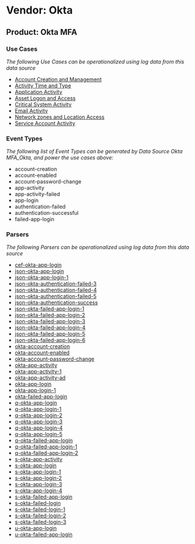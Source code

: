 Vendor: Okta
============
Product: Okta MFA
-----------------

### Use Cases

_The following Use Cases can be operationalized using log data from this data source_

* [Account Creation and Management](../UseCases/usecase_account_creation_and_management.md)
* [Activity Time  and Type](../UseCases/usecase_activity_time__and_type.md)
* [Application Activity](../UseCases/usecase_application_activity.md)
* [Asset Logon and Access](../UseCases/usecase_asset_logon_and_access.md)
* [Critical System Activity](../UseCases/usecase_critical_system_activity.md)
* [Email Activity](../UseCases/usecase_email_activity.md)
* [Network zones and Location Access](../UseCases/usecase_network_zones_and_location_access.md)
* [Service Account Activity](../UseCases/usecase_service_account_activity.md)


### Event Types

_The following list of Event Types can be generated by Data Source Okta MFA_Okta, and power the use cases above:_

- account-creation
- account-enabled
- account-password-change
- app-activity
- app-activity-failed
- app-login
- authentication-failed
- authentication-successful
- failed-app-login


### Parsers

_The following Parsers can be operationalized using log data from this data source_

* [cef-okta-app-login](../Parsers/parserContent_cef-okta-app-login.md)
* [json-okta-app-login](../Parsers/parserContent_json-okta-app-login.md)
* [json-okta-app-login-1](../Parsers/parserContent_json-okta-app-login-1.md)
* [json-okta-authentication-failed-3](../Parsers/parserContent_json-okta-authentication-failed-3.md)
* [json-okta-authentication-failed-4](../Parsers/parserContent_json-okta-authentication-failed-4.md)
* [json-okta-authentication-failed-5](../Parsers/parserContent_json-okta-authentication-failed-5.md)
* [json-okta-authentication-success](../Parsers/parserContent_json-okta-authentication-success.md)
* [json-okta-failed-app-login-1](../Parsers/parserContent_json-okta-failed-app-login-1.md)
* [json-okta-failed-app-login-2](../Parsers/parserContent_json-okta-failed-app-login-2.md)
* [json-okta-failed-app-login-3](../Parsers/parserContent_json-okta-failed-app-login-3.md)
* [json-okta-failed-app-login-4](../Parsers/parserContent_json-okta-failed-app-login-4.md)
* [json-okta-failed-app-login-5](../Parsers/parserContent_json-okta-failed-app-login-5.md)
* [json-okta-failed-app-login-6](../Parsers/parserContent_json-okta-failed-app-login-6.md)
* [okta-account-creation](../Parsers/parserContent_okta-account-creation.md)
* [okta-account-enabled](../Parsers/parserContent_okta-account-enabled.md)
* [okta-account-password-change](../Parsers/parserContent_okta-account-password-change.md)
* [okta-app-activity](../Parsers/parserContent_okta-app-activity.md)
* [okta-app-activity-1](../Parsers/parserContent_okta-app-activity-1.md)
* [okta-app-activity-ad](../Parsers/parserContent_okta-app-activity-ad.md)
* [okta-app-login](../Parsers/parserContent_okta-app-login.md)
* [okta-app-login-1](../Parsers/parserContent_okta-app-login-1.md)
* [okta-failed-app-login](../Parsers/parserContent_okta-failed-app-login.md)
* [q-okta-app-login](../Parsers/parserContent_q-okta-app-login.md)
* [q-okta-app-login-1](../Parsers/parserContent_q-okta-app-login-1.md)
* [q-okta-app-login-2](../Parsers/parserContent_q-okta-app-login-2.md)
* [q-okta-app-login-3](../Parsers/parserContent_q-okta-app-login-3.md)
* [q-okta-app-login-4](../Parsers/parserContent_q-okta-app-login-4.md)
* [q-okta-app-login-5](../Parsers/parserContent_q-okta-app-login-5.md)
* [q-okta-failed-app-login](../Parsers/parserContent_q-okta-failed-app-login.md)
* [q-okta-failed-app-login-1](../Parsers/parserContent_q-okta-failed-app-login-1.md)
* [q-okta-failed-app-login-2](../Parsers/parserContent_q-okta-failed-app-login-2.md)
* [s-okta-app-activity](../Parsers/parserContent_s-okta-app-activity.md)
* [s-okta-app-login](../Parsers/parserContent_s-okta-app-login.md)
* [s-okta-app-login-1](../Parsers/parserContent_s-okta-app-login-1.md)
* [s-okta-app-login-2](../Parsers/parserContent_s-okta-app-login-2.md)
* [s-okta-app-login-3](../Parsers/parserContent_s-okta-app-login-3.md)
* [s-okta-app-login-4](../Parsers/parserContent_s-okta-app-login-4.md)
* [s-okta-failed-app-login](../Parsers/parserContent_s-okta-failed-app-login.md)
* [s-okta-failed-login](../Parsers/parserContent_s-okta-failed-login.md)
* [s-okta-failed-login-1](../Parsers/parserContent_s-okta-failed-login-1.md)
* [s-okta-failed-login-2](../Parsers/parserContent_s-okta-failed-login-2.md)
* [s-okta-failed-login-3](../Parsers/parserContent_s-okta-failed-login-3.md)
* [u-okta-app-login](../Parsers/parserContent_u-okta-app-login.md)
* [u-okta-failed-app-login](../Parsers/parserContent_u-okta-failed-app-login.md)
